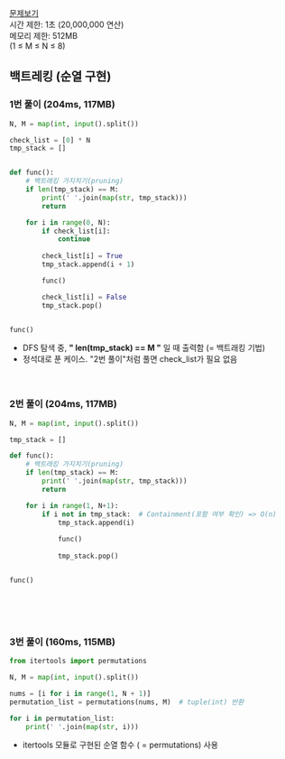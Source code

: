 [문제보기](https://www.acmicpc.net/problem/15649) <br/>
시간 제한: 1초 (20,000,000 연산) <br/>
메모리 제한: 512MB <br/>
(1 ≤ M ≤ N ≤ 8)
## 백트레킹 (순열 구현)
### 1번 풀이 (204ms, 117MB)
```python
N, M = map(int, input().split())

check_list = [0] * N 
tmp_stack = []


def func():
    # 백트래킹 가지치기(pruning)
    if len(tmp_stack) == M:
        print(' '.join(map(str, tmp_stack)))
        return

    for i in range(0, N):
        if check_list[i]:
            continue
            
        check_list[i] = True
        tmp_stack.append(i + 1)

        func()

        check_list[i] = False
        tmp_stack.pop()


func()
```
- DFS 탐색 중, **" len(tmp_stack) == M "** 일 때 출력함 (= 백트래킹 기법)
- 정석대로 푼 케이스. "2번 풀이"처럼 풀면 check_list가 필요 없음
<br/><br/><br/>
### 2번 풀이 (204ms, 117MB)
```python
N, M = map(int, input().split())

tmp_stack = []

def func():
    # 백트래킹 가지치기(pruning)
    if len(tmp_stack) == M:
        print(' '.join(map(str, tmp_stack)))
        return

    for i in range(1, N+1):
        if i not in tmp_stack:  # Containment(포함 여부 확인) => O(n)
            tmp_stack.append(i)
            
            func()
            
            tmp_stack.pop()


func()
```
<br/><br/><br/>
### 3번 풀이 (160ms, 115MB)
```python
from itertools import permutations

N, M = map(int, input().split())

nums = [i for i in range(1, N + 1)]
permutation_list = permutations(nums, M)  # tuple(int) 반환

for i in permutation_list:
    print(' '.join(map(str, i)))
```
- itertools 모듈로 구현된 순열 함수 ( = permutations) 사용

